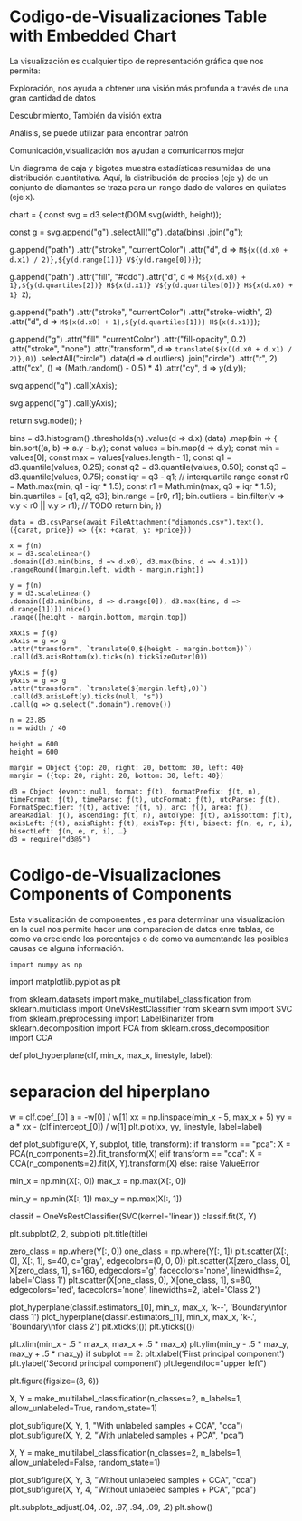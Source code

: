# Codigo-de-Visualizaciones Table with Embedded Chart


La visualización es cualquier tipo de representación gráfica que nos permita:

Exploración, nos ayuda a obtener una visión más profunda a través de una gran cantidad de datos

Descubrimiento, También da visión extra

Análisis, se puede utilizar para encontrar patrón

Comunicación,visualización nos ayudan a comunicarnos mejor

Un diagrama de caja y bigotes muestra estadísticas resumidas de una distribución 
cuantitativa. Aquí, la distribución de precios (eje y) 
de un conjunto de diamantes se traza para un rango dado de valores en quilates (eje x).

chart = {
  const svg = d3.select(DOM.svg(width, height));

  const g = svg.append("g")
    .selectAll("g")
    .data(bins)
    .join("g");

  g.append("path")
      .attr("stroke", "currentColor")
      .attr("d", d => `
        M${x((d.x0 + d.x1) / 2)},${y(d.range[1])}
        V${y(d.range[0])}
      `);

  g.append("path")
      .attr("fill", "#ddd")
      .attr("d", d => `
        M${x(d.x0) + 1},${y(d.quartiles[2])}
        H${x(d.x1)}
        V${y(d.quartiles[0])}
        H${x(d.x0) + 1}
        Z
      `);

  g.append("path")
      .attr("stroke", "currentColor")
      .attr("stroke-width", 2)
      .attr("d", d => `
        M${x(d.x0) + 1},${y(d.quartiles[1])}
        H${x(d.x1)}
      `);

  g.append("g")
      .attr("fill", "currentColor")
      .attr("fill-opacity", 0.2)
      .attr("stroke", "none")
      .attr("transform", d => `translate(${x((d.x0 + d.x1) / 2)},0)`)
    .selectAll("circle")
    .data(d => d.outliers)
    .join("circle")
      .attr("r", 2)
      .attr("cx", () => (Math.random() - 0.5) * 4)
      .attr("cy", d => y(d.y));

  svg.append("g")
      .call(xAxis);

  svg.append("g")
      .call(yAxis);

  return svg.node();
}

bins = d3.histogram()
    .thresholds(n)
    .value(d => d.x)
  (data)
    .map(bin => {
      bin.sort((a, b) => a.y - b.y);
      const values = bin.map(d => d.y);
      const min = values[0];
      const max = values[values.length - 1];
      const q1 = d3.quantile(values, 0.25);
      const q2 = d3.quantile(values, 0.50);
      const q3 = d3.quantile(values, 0.75);
      const iqr = q3 - q1; // interquartile range
      const r0 = Math.max(min, q1 - iqr * 1.5);
      const r1 = Math.min(max, q3 + iqr * 1.5);
      bin.quartiles = [q1, q2, q3];
      bin.range = [r0, r1];
      bin.outliers = bin.filter(v => v.y < r0 || v.y > r1); // TODO
      return bin;
    })
    
    data = d3.csvParse(await FileAttachment("diamonds.csv").text(), ({carat, price}) => ({x: +carat, y: +price}))
    
    x = ƒ(n)
    x = d3.scaleLinear()
    .domain([d3.min(bins, d => d.x0), d3.max(bins, d => d.x1)])
    .rangeRound([margin.left, width - margin.right])
    
    y = ƒ(n)
    y = d3.scaleLinear()
    .domain([d3.min(bins, d => d.range[0]), d3.max(bins, d => d.range[1])]).nice()
    .range([height - margin.bottom, margin.top])
    
    xAxis = ƒ(g)
    xAxis = g => g
    .attr("transform", `translate(0,${height - margin.bottom})`)
    .call(d3.axisBottom(x).ticks(n).tickSizeOuter(0))
    
    yAxis = ƒ(g)
    yAxis = g => g
    .attr("transform", `translate(${margin.left},0)`)
    .call(d3.axisLeft(y).ticks(null, "s"))
    .call(g => g.select(".domain").remove())
    
    n = 23.85
    n = width / 40
    
    height = 600
    height = 600
    
    margin = Object {top: 20, right: 20, bottom: 30, left: 40}
    margin = ({top: 20, right: 20, bottom: 30, left: 40})
    
    d3 = Object {event: null, format: ƒ(t), formatPrefix: ƒ(t, n), timeFormat: ƒ(t), timeParse: ƒ(t), utcFormat: ƒ(t), utcParse: ƒ(t), FormatSpecifier: ƒ(t), active: ƒ(t, n), arc: ƒ(), area: ƒ(), areaRadial: ƒ(), ascending: ƒ(t, n), autoType: ƒ(t), axisBottom: ƒ(t), axisLeft: ƒ(t), axisRight: ƒ(t), axisTop: ƒ(t), bisect: ƒ(n, e, r, i), bisectLeft: ƒ(n, e, r, i), …}
    d3 = require("d3@5")
    

# Codigo-de-Visualizaciones Components of Components

Esta visualización de componentes , es para determinar una visualización en la cual nos permite hacer una comparacion de datos 
enre tablas, de como va creciendo los porcentajes o de como va aumentando las posibles causas  de alguna información. 

    import numpy as np
import matplotlib.pyplot as plt

from sklearn.datasets import make_multilabel_classification
from sklearn.multiclass import OneVsRestClassifier
from sklearn.svm import SVC
from sklearn.preprocessing import LabelBinarizer
from sklearn.decomposition import PCA
from sklearn.cross_decomposition import CCA

def plot_hyperplane(clf, min_x, max_x, linestyle, label):
  # separacion del hiperplano
  w = clf.coef_[0]
  a = -w[0] / w[1]
  xx = np.linspace(min_x - 5, max_x + 5) 
  yy = a * xx - (clf.intercept_[0]) / w[1]
  plt.plot(xx, yy, linestyle, label=label)

def plot_subfigure(X, Y, subplot, title, transform):
  if transform == "pca":
    X = PCA(n_components=2).fit_transform(X)
  elif transform == "cca":
    X = CCA(n_components=2).fit(X, Y).transform(X)
  else:
    raise ValueError

  min_x = np.min(X[:, 0])
  max_x = np.max(X[:, 0])

  min_y = np.min(X[:, 1])
  max_y = np.max(X[:, 1])

  classif = OneVsRestClassifier(SVC(kernel='linear'))
  classif.fit(X, Y)

  plt.subplot(2, 2, subplot)
  plt.title(title)

  zero_class = np.where(Y[:, 0])
  one_class = np.where(Y[:, 1])
  plt.scatter(X[:, 0], X[:, 1], s=40, c='gray', edgecolors=(0, 0, 0))
  plt.scatter(X[zero_class, 0], X[zero_class, 1], s=160, edgecolors='g', facecolors='none', linewidths=2, label='Class 1')
  plt.scatter(X[one_class, 0], X[one_class, 1], s=80, edgecolors='red', facecolors='none', linewidths=2, label='Class 2')

  plot_hyperplane(classif.estimators_[0], min_x, max_x, 'k--', 'Boundary\nfor class 1')
  plot_hyperplane(classif.estimators_[1], min_x, max_x, 'k-.', 'Boundary\nfor class 2')
  plt.xticks(())
  plt.yticks(())

  plt.xlim(min_x - .5 * max_x, max_x + .5 * max_x)
  plt.ylim(min_y - .5 * max_y, max_y + .5 * max_y)
  if subplot == 2:
    plt.xlabel('First principal component')
    plt.ylabel('Second principal component')
    plt.legend(loc="upper left")

plt.figure(figsize=(8, 6))

X, Y = make_multilabel_classification(n_classes=2, n_labels=1, allow_unlabeled=True, random_state=1)

plot_subfigure(X, Y, 1, "With unlabeled samples + CCA", "cca")
plot_subfigure(X, Y, 2, "With unlabeled samples + PCA", "pca")

X, Y = make_multilabel_classification(n_classes=2, n_labels=1, allow_unlabeled=False, random_state=1)

plot_subfigure(X, Y, 3, "Without unlabeled samples + CCA", "cca")
plot_subfigure(X, Y, 4, "Without unlabeled samples + PCA", "pca")

plt.subplots_adjust(.04, .02, .97, .94, .09, .2)
plt.show()


    
    
    
